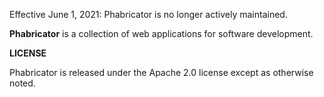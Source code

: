 Effective June 1, 2021: Phabricator is no longer actively maintained.

**Phabricator** is a collection of web applications for software development.

**LICENSE**

Phabricator is released under the Apache 2.0 license except as otherwise noted.

